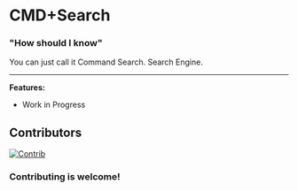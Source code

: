 # CMD+Search
### "How should I know"
You can just call it Command Search. Search Engine.
***
**Features:**  
- Work in Progress

## Contributors
[![Contrib](https://contrib.rocks/image?repo=Command-Enterprises/CMD-Search)](https://github.com/Command-Enterprises/CMD-Search/graphs/contributors)

### Contributing is welcome!
